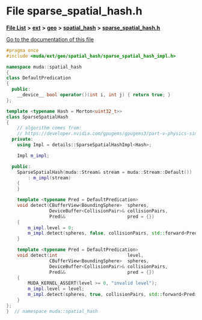 

# File sparse\_spatial\_hash.h

[**File List**](files.md) **>** [**ext**](dir_dee31a662aa40cb7fc08cb07824f4a9a.md) **>** [**geo**](dir_e05e4ae50bce28830f3a7b1d7f2eeff2.md) **>** [**spatial\_hash**](dir_58b30d2a266b6e98a9cbea81c385691b.md) **>** [**sparse\_spatial\_hash.h**](sparse__spatial__hash_8h.md)

[Go to the documentation of this file](sparse__spatial__hash_8h.md)


```C++
#pragma once
#include <muda/ext/geo/spatial_hash/sparse_spatial_hash_impl.h>

namespace muda::spatial_hash
{
class DefaultPredication
{
  public:
    __device__ bool operator()(int i, int j) { return true; }
};

template <typename Hash = Morton<uint32_t>>
class SparseSpatialHash
{
    // algorithm comes from:
    // https://developer.nvidia.com/gpugems/gpugems3/part-v-physics-simulation/chapter-32-broad-phase-collision-detection-cuda
  private:
    using Impl = details::SparseSpatialHashImpl<Hash>;

    Impl m_impl;

  public:
    SparseSpatialHash(muda::Stream& stream = muda::Stream::Default())
        : m_impl(stream)
    {
    }

    template <typename Pred = DefaultPredication>
    void detect(CBufferView<BoundingSphere>  spheres,
                DeviceBuffer<CollisionPair>& collisionPairs,
                Pred&&                       pred = {})
    {
        m_impl.level = 0;
        m_impl.detect(spheres, false, collisionPairs, std::forward<Pred>(pred));
    }

    template <typename Pred = DefaultPredication>
    void detect(int                          level,
                CBufferView<BoundingSphere>  spheres,
                DeviceBuffer<CollisionPair>& collisionPairs,
                Pred&&                       pred = {})
    {
        MUDA_KERNEL_ASSERT(level >= 0, "invalid level");
        m_impl.level = level;
        m_impl.detect(spheres, true, collisionPairs, std::forward<Pred>(pred));
    }
};
}  // namespace muda::spatial_hash
```


